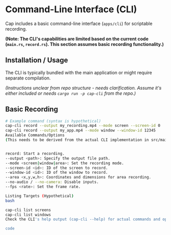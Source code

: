 # Command-Line Interface (CLI)

Cap includes a basic command-line interface (`apps/cli`) for scriptable recording.

**(Note: The CLI's capabilities are limited based on the current code (`main.rs`, `record.rs`). This section assumes basic recording functionality.)**

## Installation / Usage

The CLI is typically bundled with the main application or might require separate compilation.

*(Instructions unclear from repo structure - needs clarification. Assume it's either included or needs `cargo run -p cap-cli` from the repo.)*

## Basic Recording

```bash
# Example command (syntax is hypothetical)
cap-cli record --output my_recording.mp4 --mode screen --screen-id 0
cap-cli record --output my_app.mp4 --mode window --window-id 12345
Available Commands/Options
(This needs to be derived from the actual CLI implementation in src/main.rs and src/record.rs. Look for argument parsing logic, e.g., using clap.)


record: Start a recording.
--output <path>: Specify the output file path.
--mode <screen|window|area>: Set the recording mode.
--screen-id <id>: ID of the screen to record.
--window-id <id>: ID of the window to record.
--area <x,y,w,h>: Coordinates and dimensions for area recording.
--no-audio / --no-camera: Disable inputs.
--fps <rate>: Set the frame rate.

Listing Targets (Hypothetical)
bash

cap-cli list screens
cap-cli list windows
Check the CLI's help output (cap-cli --help) for actual commands and options.

code
